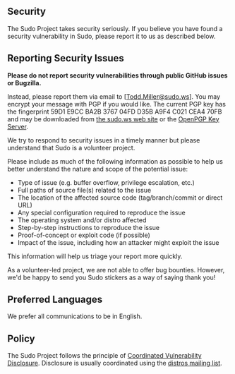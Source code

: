 ## Security

The Sudo Project takes security seriously.  If you believe you have found a security vulnerability in Sudo, please report it to us as described below.

## Reporting Security Issues

**Please do not report security vulnerabilities through public GitHub issues or Bugzilla.**

Instead, please report them via email to [Todd.Miller@sudo.ws].  You may encrypt your message with PGP if you would like.  The current PGP key has the fingerprint 59D1 E9CC BA2B 3767 04FD D35B A9F4 C021 CEA4 70FB and may be downloaded from [the sudo.ws web site](https://www.sudo.ws/dist/PGPKEYS) or the [OpenPGP Key Server](https://keys.openpgp.org/search?q=0xa9f4c021cea470fb).

We try to respond to security issues in a timely manner but please understand that Sudo is a volunteer project.

Please include as much of the following information as possible to help us better understand the nature and scope of the potential issue:

  * Type of issue (e.g. buffer overflow, privilege escalation, etc.)
  * Full paths of source file(s) related to the issue
  * The location of the affected source code (tag/branch/commit or direct URL)
  * Any special configuration required to reproduce the issue
  * The operating system and/or distro affected
  * Step-by-step instructions to reproduce the issue
  * Proof-of-concept or exploit code (if possible)
  * Impact of the issue, including how an attacker might exploit the issue

This information will help us triage your report more quickly.

As a volunteer-led project, we are not able to offer bug bounties.
However, we'd be happy to send you Sudo stickers as a way of saying
thank you!

## Preferred Languages

We prefer all communications to be in English.

## Policy

The Sudo Project follows the principle of [Coordinated Vulnerability Disclosure](https://vuls.cert.org/confluence/display/CVD/Executive+Summary).  Disclosure is usually coordinated using the [distros mailing list](https://oss-security.openwall.org/wiki/mailing-lists/distros).
